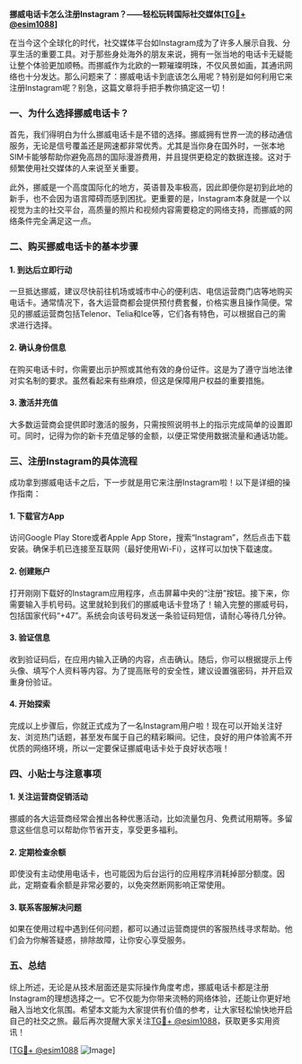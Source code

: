 **挪威电话卡怎么注册Instagram？——轻松玩转国际社交媒体[[TG💪+ @esim1088](https://t.me/s/esim1088)]**

在当今这个全球化的时代，社交媒体平台如Instagram成为了许多人展示自我、分享生活的重要工具。对于那些身处海外的朋友来说，拥有一张当地的电话卡无疑能让整个体验更加顺畅。而挪威作为北欧的一颗璀璨明珠，不仅风景如画，其通讯网络也十分发达。那么问题来了：挪威电话卡到底该怎么用呢？特别是如何利用它来注册Instagram呢？别急，这篇文章将手把手教你搞定这一切！

### 一、为什么选择挪威电话卡？

首先，我们得明白为什么挪威电话卡是不错的选择。挪威拥有世界一流的移动通信服务，无论是信号覆盖还是网速都非常优秀。尤其是当你身在国外时，一张本地SIM卡能够帮助你避免高昂的国际漫游费用，并且提供更稳定的数据连接。这对于频繁使用社交媒体的人来说至关重要。

此外，挪威是一个高度国际化的地方，英语普及率极高，因此即便你是初到此地的新手，也不会因为语言障碍而感到困扰。更重要的是，Instagram本身就是一个以视觉为主的社交平台，高质量的照片和视频内容需要稳定的网络支持，而挪威的网络条件完全满足这一点。

### 二、购买挪威电话卡的基本步骤

#### 1. 到达后立即行动
一旦抵达挪威，建议尽快前往机场或城市中心的便利店、电信运营商门店等地购买电话卡。通常情况下，各大运营商都会提供预付费套餐，价格实惠且操作简便。常见的挪威运营商包括Telenor、Telia和Ice等，它们各有特色，可以根据自己的需求进行选择。

#### 2. 确认身份信息
在购买电话卡时，你需要出示护照或其他有效的身份证件。这是为了遵守当地法律对实名制的要求。虽然看起来有些麻烦，但这是保障用户权益的重要措施。

#### 3. 激活并充值
大多数运营商会提供即时激活的服务，只需按照说明书上的指示完成简单的设置即可。同时，记得为你的新卡充值足够的金额，以便正常使用数据流量和通话功能。

### 三、注册Instagram的具体流程

成功拿到挪威电话卡之后，下一步就是用它来注册Instagram啦！以下是详细的操作指南：

#### 1. 下载官方App
访问Google Play Store或者Apple App Store，搜索“Instagram”，然后点击下载安装。确保手机已连接至互联网（最好使用Wi-Fi），这样可以加快下载速度。

#### 2. 创建账户
打开刚刚下载好的Instagram应用程序，点击屏幕中央的“注册”按钮。接下来，你需要输入手机号码。这里就轮到我们的挪威电话卡登场了！输入完整的挪威号码，包括国家代码“+47”。系统会向该号码发送一条验证码短信，请耐心等待几分钟。

#### 3. 验证信息
收到验证码后，在应用内输入正确的内容，点击确认。随后，你可以根据提示上传头像、填写个人资料等内容。为了提高账号的安全性，建议设置强密码，并开启双重身份验证。

#### 4. 开始探索
完成以上步骤后，你就正式成为了一名Instagram用户啦！现在可以开始关注好友、浏览热门话题，甚至发布属于自己的精彩瞬间。记住，良好的用户体验离不开优质的网络环境，所以一定要保证挪威电话卡处于良好状态哦！

### 四、小贴士与注意事项

#### 1. 关注运营商促销活动
挪威的各大运营商经常会推出各种优惠活动，比如流量包月、免费试用期等。多留意这些信息可以帮助你节省开支，享受更多福利。

#### 2. 定期检查余额
即使没有主动使用电话卡，也可能因为后台运行的应用程序消耗掉部分额度。因此，定期查看余额是非常必要的，以免突然断网影响正常使用。

#### 3. 联系客服解决问题
如果在使用过程中遇到任何问题，都可以通过运营商提供的客服热线寻求帮助。他们会为你解答疑惑，排除故障，让你安心享受服务。

### 五、总结

综上所述，无论是从技术层面还是实际操作角度考虑，挪威电话卡都是注册Instagram的理想选择之一。它不仅能为你带来流畅的网络体验，还能让你更好地融入当地文化氛围。希望本文能为大家提供有价值的参考，让大家轻松愉快地开启自己的社交之旅。最后再次提醒大家关注[TG💪+ @esim1088](https://t.me/s/esim1088)，获取更多实用资讯！

[[TG💪+ @esim1088](https://t.me/s/esim1088) ![Image](https://i.postimg.cc/4NQfJmqS/Snipaste-2025-05-13-00-14-12.png)]